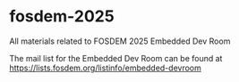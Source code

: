 # fosdem-2025
All materials related to FOSDEM 2025 Embedded Dev Room

The mail list for the Embedded Dev Room can be found at
https://lists.fosdem.org/listinfo/embedded-devroom
